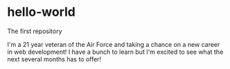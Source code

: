 # hello-world
The first repository

I'm a 21 year veteran of the Air Force and taking a chance on a new career in web development!  I have a bunch to learn but I'm excited to see what the next several months has to offer!
